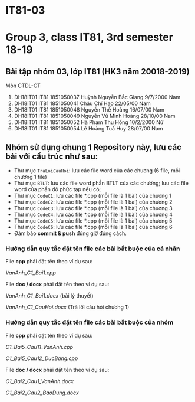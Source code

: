# IT81-03
Group 3, class IT81, 3rd semester 18-19
=======
## Bài tập nhóm 03, lớp IT81 (HK3 năm 20018-2019)
Môn CTDL-GT

1. DH18IT01	IT81	1851050037	Huỳnh Nguyễn Bắc Giang	9/7/2000	Nam
2. DH18IT01	IT81	1851050041	Châu Chí Hạo	22/05/00	Nam
3. DH18IT01	IT81	1851050048	Nguyễn Thế Hoàng	16/07/00	Nam
4. DH18IT01	IT81	1851050049	Nguyễn Vũ Minh Hoàng	28/10/00	Nam
5. DH18IT01	IT81	1851050052	Hà Phạm Thu	Hồng	10/2/2000	Nữ
6. DH18IT01	IT81	1851050054	Lê Hoàng Tuấ Huy	28/07/00	Nam

## Nhóm sử dụng chung 1 Repository này, lưu các bài với cấu trúc như sau:

* Thư mục `TraLoiCauHoi`: lưu các file word của các chương (6 file, mỗi chương 1 file)
* Thư mục `BTLT`: lưu các file word phần BTLT của các chương; lưu các file word của phần độ phức tạp nếu có;
* Thư mục `CodeC1`: lưu các file *.cpp (mỗi file là 1 bài) của chương 1
* Thư mục `CodeC2`: lưu các file *.cpp (mỗi file là 1 bài) của chương 2
* Thư mục `CodeC3`: lưu các file *.cpp (mỗi file là 1 bài) của chương 3
* Thư mục `CodeC4`: lưu các file *.cpp (mỗi file là 1 bài) của chương 4
* Thư mục `CodeC5`: lưu các file *.cpp (mỗi file là 1 bài) của chương 5
* Thư mục `CodeC6`: lưu các file *.cpp (mỗi file là 1 bài) của chương 6
* Đảm bảo **commit & push** đúng giờ đúng cách.


### Hướng dẫn quy tắc đặt tên file các bài bắt buộc của cá nhân

File **cpp** phải đặt tên theo ví dụ sau:

_VanAnh_C1_Bai1.cpp_

File **doc / docx** phải đặt tên theo ví dụ sau:

_VanAnh_C1_Bai1.docx_ (bài lý thuyết)
  
_VanAnh_C1_CauHoi.docx_ (Trả lời câu hỏi chương 1)

### Hướng dẫn quy tắc đặt tên file các bài bắt buộc của nhóm

File **cpp** phải đặt tên theo ví dụ sau:

_C1_Bai5_Cau11_VanAnh.cpp_    

_C1_Bai5_Cau12_DucBang.cpp_

File **doc / docx** phải đặt tên theo ví dụ sau:

_C1_Bai2_Cau1_VanAnh.docx_     

_C1_Bai2_Cau2_BaoDung.docx_
